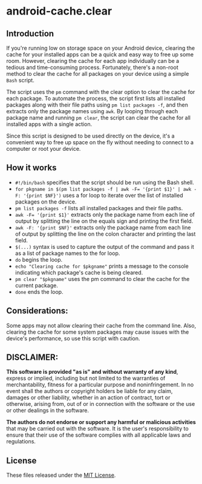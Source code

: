 # android-cache.clear
## Introduction
If you're running low on storage space on your Android device, clearing the cache for your installed apps can be a quick and easy way to free up some room. However, clearing the cache for each app individually can be a tedious and time-consuming process. Fortunately, there's a non-root method to clear the cache for all packages on your device using a simple `Bash` script.

The script uses the `pm` command with the clear option to clear the cache for each package. To automate the process, the script first lists all installed packages along with their file paths using `pm list packages -f`, and then extracts only the package names using `awk`. By looping through each package name and running `pm clear`, the script can clear the cache for all installed apps with a single action.

Since this script is designed to be used directly on the device, it's a convenient way to free up space on the fly without needing to connect to a computer or root your device.

## How it works
- `#!/bin/bash` specifies that the script should be run using the Bash shell.
- `for pkgname in $(pm list packages -f | awk -F= '{print $1}' | awk -F: '{print $NF}')`
uses a for loop to iterate over the list of installed packages on the device.
- `pm list packages -f` lists all installed packages and their file paths.
- `awk -F= '{print $1}'` extracts only the package name from each line of output by splitting the line on the equals sign and printing the first field.
- `awk -F: '{print $NF}'` extracts only the package name from each line of output by splitting the line on the colon character and printing the last field.
- `$(...)` syntax is used to capture the output of the command and pass it as a list of package names to the for loop.
- `do` begins the loop.
- `echo "Clearing cache for $pkgname"` prints a message to the console indicating which package's cache is being cleared.
- `pm clear "$pkgname"` uses the pm command to clear the cache for the current package.
- `done` ends the loop.

## Considerations:
Some apps may not allow clearing their cache from the command line. Also, clearing the cache for some system packages may cause issues with the device's performance, so use this script with caution.

## DISCLAIMER:
**This software is provided "as is" and without warranty of any kind**, express or implied, including but not limited to the warranties of merchantability, fitness for a particular purpose and noninfringement. In no event shall the authors or copyright holders be liable for any claim, damages or other liability, whether in an action of contract, tort or otherwise, arising from, out of or in connection with the software or the use or other dealings in the software.

**The authors do not endorse or support any harmful or malicious activities** that may be carried out with the software. It is the user's responsibility to ensure that their use of the software complies with all applicable laws and regulations.

## License

These files released under the [MIT License](LICENSE).
